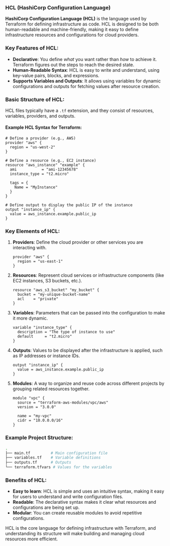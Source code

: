 ### HCL (HashiCorp Configuration Language)

**HashiCorp Configuration Language (HCL)** is the language used by Terraform for defining infrastructure as code. HCL is designed to be both human-readable and machine-friendly, making it easy to define infrastructure resources and configurations for cloud providers.

### Key Features of HCL:

- **Declarative**: You define *what* you want rather than *how* to achieve it. Terraform figures out the steps to reach the desired state.
- **Human-Readable Syntax**: HCL is easy to write and understand, using key-value pairs, blocks, and expressions.
- **Supports Variables and Outputs**: It allows using variables for dynamic configurations and outputs for fetching values after resource creation.

### Basic Structure of HCL:

HCL files typically have a `.tf` extension, and they consist of resources, variables, providers, and outputs.

#### Example HCL Syntax for Terraform:

```hcl
# Define a provider (e.g., AWS)
provider "aws" {
  region = "us-west-2"
}

# Define a resource (e.g., EC2 instance)
resource "aws_instance" "example" {
  ami           = "ami-12345678"
  instance_type = "t2.micro"

  tags = {
    Name = "MyInstance"
  }
}

# Define output to display the public IP of the instance
output "instance_ip" {
  value = aws_instance.example.public_ip
}
```

### Key Elements of HCL:

1. **Providers**: Define the cloud provider or other services you are interacting with.
   ```hcl
   provider "aws" {
     region = "us-east-1"
   }
   ```

2. **Resources**: Represent cloud services or infrastructure components (like EC2 instances, S3 buckets, etc.).
   ```hcl
   resource "aws_s3_bucket" "my_bucket" {
     bucket = "my-unique-bucket-name"
     acl    = "private"
   }
   ```

3. **Variables**: Parameters that can be passed into the configuration to make it more dynamic.
   ```hcl
   variable "instance_type" {
     description = "The type of instance to use"
     default     = "t2.micro"
   }
   ```

4. **Outputs**: Values to be displayed after the infrastructure is applied, such as IP addresses or instance IDs.
   ```hcl
   output "instance_ip" {
     value = aws_instance.example.public_ip
   }
   ```

5. **Modules**: A way to organize and reuse code across different projects by grouping related resources together.
   ```hcl
   module "vpc" {
     source = "terraform-aws-modules/vpc/aws"
     version = "3.0.0"

     name = "my-vpc"
     cidr = "10.0.0.0/16"
   }
   ```

### Example Project Structure:

```bash
.
├── main.tf         # Main configuration file
├── variables.tf    # Variable definitions
├── outputs.tf      # Outputs
└── terraform.tfvars # Values for the variables
```

### Benefits of HCL:
- **Easy to learn**: HCL is simple and uses an intuitive syntax, making it easy for users to understand and write configuration files.
- **Readable**: The declarative syntax makes it clear what resources and configurations are being set up.
- **Modular**: You can create reusable modules to avoid repetitive configurations.

HCL is the core language for defining infrastructure with Terraform, and understanding its structure will make building and managing cloud resources more efficient.